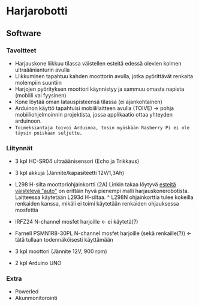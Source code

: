 # Harjarobotti

## Software
### Tavoitteet
- Harjauskone liikkuu tilassa väistellen esteitä edessä olevien kolmen ultraäänianturin avulla
- Liikkuminen tapahtuu kahden moottorin avulla, jotka pyörittävät renkaita molempiin suuntiin
- Harjojen pyörityksen moottori käynnistyy ja sammuu omasta napista (mobiili vai fyysinen)
- Kone löytää oman latauspisteensä tilassa (ei ajankohtainen)
- Arduinon käyttö tapahtuisi mobiililaitteen avulla (TOIVE) -> pohja mobiiliohjelmoinnin projektista, jossa applikaatio ottaa yhteyden arduinoon. 
- ```Toimeksiantaja toivoi Arduinoa, tosin myöskään Rasberry Pi ei ole täysin poiskaan suljettu.```

### Liitynnät
- 3 kpl HC-SR04 ultraäänisensori (Echo ja Trikkaus)
- 3 kpl akkuja (Jännite/kapasiteetti 12V/1,3Ah)
- L298 H-silta moottoriohjainkortti (2A) Linkin takaa löytyvä [esteitä väistelevä "auto"](https://www.youtube.com/watch?v=1n_KjpMfVT0&t=178s&ab_channel=DIYBuilder) on erittäin hyvä pienempi malli harjauskonerobotista. Laitteessa käytetään L293d H-siltaa.
^ L298N ohjainkorttia tulee kokeilla renkaiden kanssa, mikäli ei toimi käytetään renkaiden ohjauksessa mosfettia 
- IRFZ24 N-channel mosfet harjoille <- ei käytetä(?)
- Farnell PSMN1R8-30PL N-channel mosfet harjoille (sekä renkaille(?)) <- tätä tullaan todennäköisesti käyttämään

- 3 kpl moottori (Jännite 12V, 900 rpm)
- 2 kpl Arduino UNO

### Extra
- Powerled
- Akunmonitorointi

